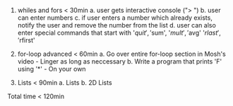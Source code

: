 1. whiles and fors < 30min
    a. user gets interactive console ("> ")
    b. user can enter numbers
    c. if user enters a number which already exists, notify the user and remove the number from the list
    d. user can also enter special commands that start with '$quit', '$sum', '$mult', '$avg' '$rlast', '$rfirst'

2. for-loop advanced  < 60min
    a. Go over entire for-loop section in Mosh's video - Linger as long as neccessary
    b. Write a program that prints 'F' using '*' - On your own

3. Lists < 90min
    a. Lists
    b. 2D Lists

Total time < 120min 